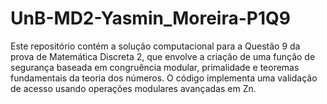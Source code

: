 # UnB-MD2-Yasmin_Moreira-P1Q9
Este repositório contém a solução computacional para a Questão 9 da prova de Matemática Discreta 2, que envolve a criação de uma função de segurança baseada em congruência modular, primalidade e teoremas fundamentais da teoria dos números. O código implementa uma validação de acesso usando operações modulares avançadas em Zn.
